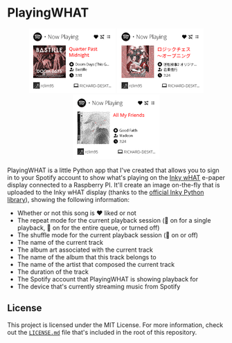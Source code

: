 # PlayingWHAT

<p align="center">
    <img src="docs/assets/preview-1.png" alt="Preview 1" width="200" />
    <img src="docs/assets/preview-2.png" alt="Preview 2" width="200" />
    <img src="docs/assets/preview-3.png" alt="Preview 3" width="200" />
</p>

PlayingWHAT is a little Python app that I've created that allows you to sign in to your Spotify account to show what's playing on the [Inky wHAT](https://shop.pimoroni.com/products/inky-what) e-paper display connected to a Raspberry PI. It'll create an image on-the-fly that is uploaded to
the Inky wHAT display (thanks to the [official Inky Python library](https://github.com/pimoroni/inky)), showing the following information:

* Whether or not this song is :heart: liked or not
* The repeat mode for the current playback session (:repeat: on for a single playback, :repeat_one: on for the entire queue, or turned off)
* The shuffle mode for the current playback session (:twisted_rightwards_arrows: on or off)
* The name of the current track
* The album art associated with the current track
* The name of the album that this track belongs to
* The name of the artist that composed the current track
* The duration of the track
* The Spotify account that PlayingWHAT is showing playback for
* The device that's currently streaming music from Spotify

## License

This project is licensed under the MIT License. For more information, check out the [`LICENSE.md`](LICENSE.md) file that's included in the root of this repository.
